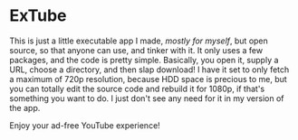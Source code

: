 # ExTube

This is just a little executable app I made, *mostly for myself*, but open source, so that anyone can use, and tinker with it. It only uses a few packages, and the code is pretty simple. Basically, you open it, supply a URL, choose a directory, and then slap download! I have it set to only fetch a maximum of 720p resolution, because HDD space is precious to me, but you can totally edit the source code and rebuild it for 1080p, if that's something you want to do. I just don't see any need for it in my version of the app.

Enjoy your ad-free YouTube experience!
